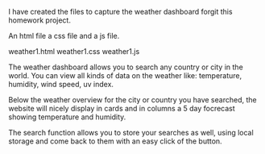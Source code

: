 I have created the files to capture the weather dashboard forgit  this homework project.

An html file a css file and a js file.

weather1.html
weather1.css
weather1.js

The weather dashboard allows you to search any country or city in the world. You can view all kinds of data on the weather like: temperature, humidity, wind speed, uv index.

Below the weather overview for the city or country you have searched, the website will nicely display in cards and in columns a 5 day focrecast showing temperature and humidity.

The search function allows you to store your searches as well, using local storage and come back to them with an easy click of the button.